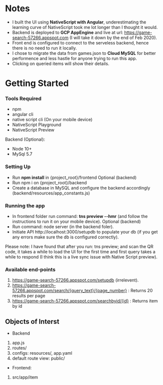 # Notes
* I built the UI using **NativeScript with Angular**, underestimating the learning curve of NativeScript took me lot longer than I thought it would.
* Backend is deployed to **GCP AppEngine** and live at url: https://game-search-57266.appspot.com (I will take it down by the end of Feb 2020).
* Front end is configured to connect to the serveless backend, hence there is no need to run it locally.
* I chose to migrate the data from games.json to **Cloud MySQL** for better performence and less hastle for anyone trying to run this app.
* Clicking on queried items will show their details.

# Getting Started

### Tools Required
* npm
* angular cli
* native script cli
(On your mobile device)
* NativeScript Playground
* NativeScript Preview

Backend (Optional):
* Node 10+
* MySql 5.7

### Setting Up
* Run **npm install** in {project_root}/frontend
Optional (backend)
* Run npm i on {project_root}/backend
* Create a database in MySQL and configure the backend accordingly (backend/resources/app_constants.js)

### Running the app
* In frontend folder run command: **tns preview --hmr** (and follow the instructions to run it on your mobile device).
Optional (backend)
* Run command: node server (in the backend foler).
* Initiate API http://localhost:3000/setupdb to populate your db (if you get any errors make sure the db is configured correctly).

Please note: I have found that after you run: tns preview; and scan the QR code, it takes a while to load the UI for the first time and first query takes a while to respond (I think this is a live sync issue with Native Script preview).

### Available end-points
1. https://game-search-57266.appspot.com/setupdb (irrelevent).
2. https://game-search-57266.appspot.com/search/{query_text}/{page_number} : Returns 20 results per page
2. https://game-search-57266.appspot.com/searchbyid/{id} : Returns item by id

## Objects of Interst
* Backend
1. app.js
2. routes/
3. configs: resources/, app.yaml
4. default route view: public/
* Frontend:
1. src/app/item
